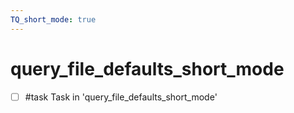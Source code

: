 ```yaml
---
TQ_short_mode: true
---
```


# query_file_defaults_short_mode

- [ ] #task Task in 'query_file_defaults_short_mode'
